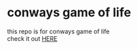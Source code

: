 # conways game of life

this repo is for conways game of life <br/>
check it out [HERE](https://ayushmantripathy.github.io/conways_game_of_life/)
